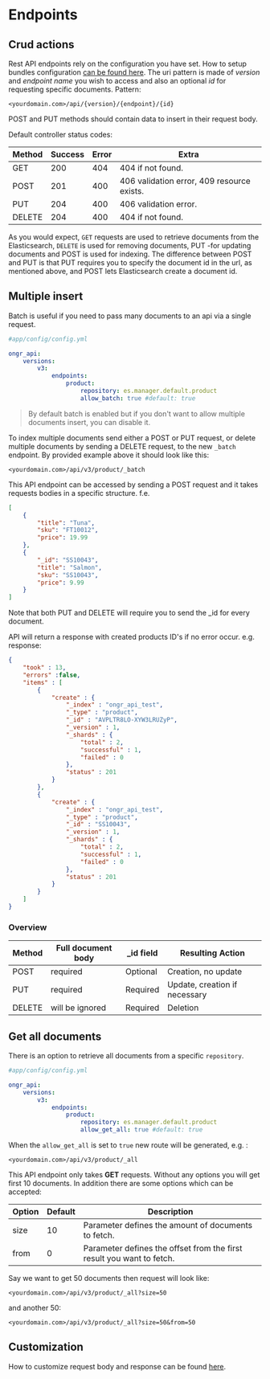 # Endpoints

## Crud actions

Rest API endpoints rely on the configuration you have set. How to setup bundles configuration [can be found here][1]. The uri pattern is made of *version* and *endpoint name* you wish to access and also an optional *id* for requesting specific documents. Pattern:

```
<yourdomain.com>/api/{version}/{endpoint}/{id}
```

POST and PUT methods should contain data to insert in their request body.

Default controller status codes:

| Method | Success | Error | Extra                                                                  |
|--------|---------|-------|------------------------------------------------------------------------|
| GET    | 200     | 404   | 404 if not found.                                                      |
| POST   | 201     | 400   | 406 validation error, 409 resource exists.                             |
| PUT    | 204     | 400   | 406 validation error.                                                  |
| DELETE | 204     | 400   | 404 if not found.                                                      |

As you would expect, `GET` requests are used to retrieve documents from the Elasticsearch, `DELETE` is used for removing documents, PUT -for updating documents and POST is used for indexing. The difference between POST and PUT is that PUT requires you to specify the document id in the url, as mentioned above, and POST lets Elasticsearch create a document id.


## Multiple insert

Batch is useful if you need to pass many documents to an api via a single request.

```yaml
#app/config/config.yml

ongr_api:
    versions:
        v3:
            endpoints:
                product:
                    repository: es.manager.default.product
                    allow_batch: true #default: true
```
> By default batch is enabled but if you don't want to allow multiple documents insert, you can disable it.

To index multiple documents send either a POST or PUT request, or delete multiple documents by sending a DELETE request, to the new `_batch` endpoint. By provided example above it should look like this:

```
<yourdomain.com>/api/v3/product/_batch 
```

This API endpoint can be accessed by sending a POST request and it takes requests bodies in a specific structure. f.e.

```json
[
    {
        "title": "Tuna",
        "sku": "FT10012",
        "price": 19.99
    },
    {
        "_id": "SS10043",
        "title": "Salmon",
        "sku": "SS10043",
        "price": 9.99
    }
]
```

Note that both PUT and DELETE will require you to send the _id for every document.

API will return a response with created products ID's if no error occur. e.g. response:

```json
{
    "took" : 13,
    "errors" :false,
    "items" : [
        {
            "create" : {
                "_index" : "ongr_api_test",
                "_type" : "product",
                "_id" : "AVPLTR8LO-XYW3LRUZyP",
                "_version" : 1,
                "_shards" : {
                    "total" : 2,
                    "successful" : 1,
                    "failed" : 0
                },
                "status" : 201
            }
        },
        {
            "create" : {
                "_index" : "ongr_api_test",
                "_type" : "product",
                "_id" : "SS10043",
                "_version" : 1,
                "_shards" : {
                    "total" : 2,
                    "successful" : 1,
                    "failed" : 0
                },
                "status" : 201
            }
        }
    ]
}
```

### Overview

| Method | Full document body | _id field  | Resulting Action              |
|--------|--------------------|------------|-------------------------------|
| POST   | required           | Optional   | Creation, no update           |
| PUT    | required           | Required   | Update, creation if necessary |
| DELETE | will be ignored    | Required   | Deletion                      |


## Get all documents

There is an option to retrieve all documents from a specific `repository`. 

```yaml
#app/config/config.yml

ongr_api:
    versions:
        v3:
            endpoints:
                product:
                    repository: es.manager.default.product
                    allow_get_all: true #default: true
```

When the `allow_get_all` is set to `true` new route will be generated, e.g. :
 
```
<yourdomain.com>/api/v3/product/_all
```

This API endpoint only takes **GET** requests. Without any options you will get first 10 documents. In addition there are some options which can be accepted:


| Option | Default | Description                                                          |
|--------|---------|----------------------------------------------------------------------|
| size   | 10      | Parameter defines the amount of documents to fetch.                  |
| from   | 0       | Parameter defines the offset from the first result you want to fetch.|

Say we want to get 50 documents then request will look like:

```
<yourdomain.com>/api/v3/product/_all?size=50
```

and another 50:

```
<yourdomain.com>/api/v3/product/_all?size=50&from=50
```


Customization
-------------
How to customize request body and response can be found [here][2].

[1]: configuration.md
[2]: custom_controller.md
